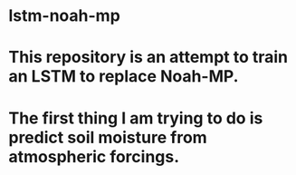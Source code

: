 # lstm-noah-mp
# This repository is an attempt to train an LSTM to replace Noah-MP.
# The first thing I am trying to do is predict soil moisture from atmospheric forcings.
